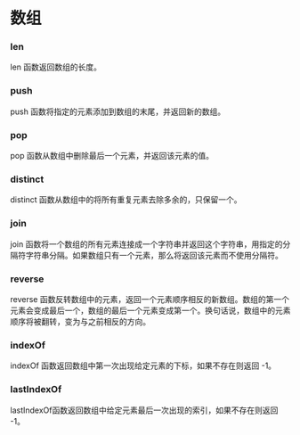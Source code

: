 # 数组

### len
len 函数返回数组的长度。

### push
push 函数将指定的元素添加到数组的末尾，并返回新的数组。

### pop
pop 函数从数组中删除最后一个元素，并返回该元素的值。

### distinct
distinct 函数从数组中的将所有重复元素去除多余的，只保留一个。

### join
join 函数将一个数组的所有元素连接成一个字符串并返回这个字符串，用指定的分隔符字符串分隔。如果数组只有一个元素，那么将返回该元素而不使用分隔符。

### reverse
reverse 函数反转数组中的元素，返回一个元素顺序相反的新数组。数组的第一个元素会变成最后一个，数组的最后一个元素变成第一个。换句话说，数组中的元素顺序将被翻转，变为与之前相反的方向。

### indexOf
indexOf 函数返回数组中第一次出现给定元素的下标，如果不存在则返回 -1。

### lastIndexOf
lastIndexOf函数返回数组中给定元素最后一次出现的索引，如果不存在则返回 -1。